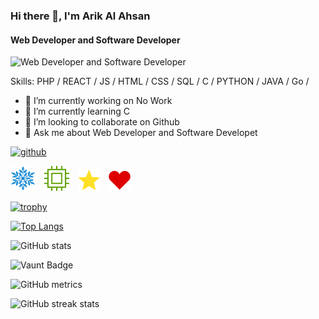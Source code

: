 ### Hi there 👋, I'm Arik Al Ahsan
#### Web Developer and Software Developer
![Web Developer and Software Developer](https://www.facebook.com/photo/?fbid=122150530754051474&set=a.122130095606051474)


Skills: PHP / REACT / JS / HTML / CSS / SQL / C / PYTHON / JAVA / Go /

- 🔭 I’m currently working on No Work 
- 🌱 I’m currently learning C 
- 👯 I’m looking to collaborate on Github 
- 💬 Ask me about Web Developer and Software Developet 


[<img src='https://cdn.jsdelivr.net/npm/simple-icons@3.0.1/icons/github.svg' alt='github' height='40'>](https://github.com/arikpro)  

<a href='https://archiveprogram.github.com/'><img src='https://raw.githubusercontent.com/acervenky/animated-github-badges/master/assets/acbadge.gif' width='40' height='40'></a> <a href='https://docs.github.com/en/developers'><img src='https://raw.githubusercontent.com/acervenky/animated-github-badges/master/assets/devbadge.gif' width='40' height='40'></a> <a href='https://stars.github.com/'><img src='https://raw.githubusercontent.com/acervenky/animated-github-badges/master/assets/starbadge.gif' width='35' height='35'></a> <a href='https://docs.github.com/en/github/supporting-the-open-source-community-with-github-sponsors'><img src='https://raw.githubusercontent.com/acervenky/animated-github-badges/master/assets/sponsorbadge.gif' width='35' height='35'></a> 

[![trophy](https://github-profile-trophy.vercel.app/?username=arikpro)](https://github.com/ryo-ma/github-profile-trophy)

[![Top Langs](https://github-readme-stats.vercel.app/api/top-langs/?username=arikpro)](https://github.com/anuraghazra/github-readme-stats)

![GitHub stats](https://github-readme-stats.vercel.app/api?username=arikpro&show_icons=true&count_private=true)  

![Vaunt Badge](https://api.vaunt.dev/v1/github/entities/arikpro/contributions?format=svg&private=true)  

![GitHub metrics](https://metrics.lecoq.io/arikpro)  

![GitHub streak stats](https://streak-stats.demolab.com/?user=arikpro)  

